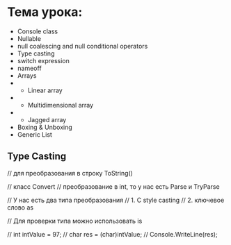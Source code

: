 # Тема урока:

[](https://github.com/ProfBat018/FSDM_Oct_24_1_RU/blob/csharp/%D0%9A%D0%BE%D0%BD%D1%81%D0%BF%D0%B5%D0%BA%D1%82%D1%8B/Lesson2.md#%D1%82%D0%B5%D0%BC%D0%B0-%D1%83%D1%80%D0%BE%D0%BA%D0%B0)

- Console class
- Nullable
- null coalescing and null conditional operators
- Type casting
- switch expression
- nameoff
- Arrays
- - Linear array
- - Multidimensional array
- - Jagged array
- Boxing & Unboxing
- Generic List

## Type Casting

[](https://github.com/ProfBat018/FSDM_Oct_24_1_RU/blob/csharp/%D0%9A%D0%BE%D0%BD%D1%81%D0%BF%D0%B5%D0%BA%D1%82%D1%8B/Lesson2.md#type-casting)

// для преобразования в строку ToString()

// класс Convert // преобразование в int, то у нас есть Parse и TryParse

// У нас есть два типа преобразования // 1. C style casting // 2. ключевое слово as

// Для проверки типа можно использовать is

// int intValue = 97; // char res = (char)intValue; // Console.WriteLine(res);